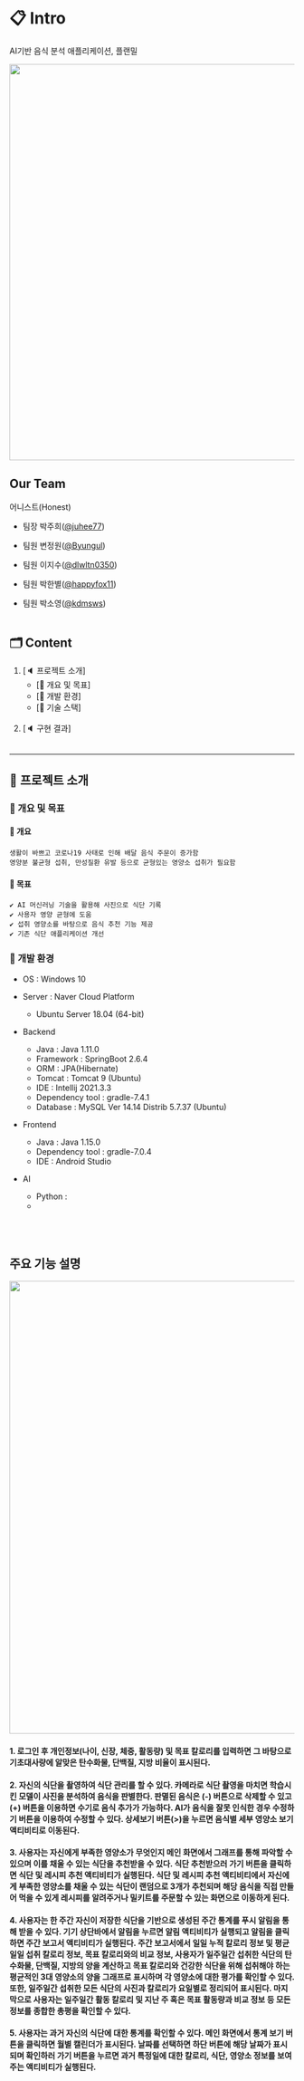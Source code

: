 
# 📋 Intro
AI기반 음식 분석 애플리케이션, 플랜밀

<p align="center">
  <img src = "https://user-images.githubusercontent.com/56522878/170629000-4a237356-9c32-414a-bf45-af9f039a36d7.jpg" width="700px">

</p>

## Our Team
어니스트(Honest)

* 팀장 박주희([@juhee77](https://github.com/juhee77 "github link"))

* 팀원 변정원([@Byungul](https://github.com/Byungul "github link"))

* 팀원 이지수([@dlwltn0350](https://github.com/dlwltn0350 "github link"))

* 팀원 박한별([@happyfox11](https://github.com/happyfox11 "github link"))

* 팀원 박소영([@kdmsws](https://github.com/kdmsws "github link")) <br><br>

## 🗂 Content

1. [🔈 프로젝트 소개]
   <br>
   - [📑 개요 및 목표]
   - [📑 개발 환경]
   - [📑 기술 스택]
   <br><br>
2. [🔈 구현 결과]
   <br><br>

---

## 🥜 프로젝트 소개

### 🔔 개요 및 목표

#### 🧿 개요

    생활이 바쁘고 코로나19 사태로 인해 배달 음식 주문이 증가함
    영양분 불균형 섭취, 만성질환 유발 등으로 균형있는 영양소 섭취가 필요함

#### 🏃‍ 목표
    ✔ AI 머신러닝 기술을 활용해 사진으로 식단 기록
    ✔ 사용자 영양 균형에 도움
    ✔ 섭취 영양소를 바탕으로 음식 추천 기능 제공
    ✔ 기존 식단 애플리케이션 개선

### 🔨 개발 환경

- OS : Windows 10

- Server : Naver Cloud Platform

  - Ubuntu Server 18.04 (64-bit)

- Backend

  - Java : Java 1.11.0
  - Framework : SpringBoot 2.6.4
  - ORM : JPA(Hibernate)
  - Tomcat : Tomcat 9 (Ubuntu)
  - IDE : Intellij 2021.3.3
  - Dependency tool : gradle-7.4.1
  - Database : MySQL Ver 14.14 Distrib 5.7.37 (Ubuntu)

- Frontend 

    - Java : Java 1.15.0
    - Dependency tool : gradle-7.0.4
    - IDE : Android Studio

- AI

    - Python : 
    - 
  <br><br>



## 주요 기능 설명
<p align="center">
  <img src = "https://user-images.githubusercontent.com/89199587/170630038-cb7b41eb-49b4-4df4-b5be-ce4623255c59.png" width="800px">
</p>

#### 1. 로그인 후 개인정보(나이, 신장, 체중, 활동량) 및 목표 칼로리를 입력하면 그 바탕으로 기초대사량에 알맞은     탄수화물, 단백질, 지방 비율이 표시된다.
#### 2. 자신의 식단을 촬영하여 식단 관리를 할 수 있다. 카메라로 식단 촬영을 마치면 학습시킨 모델이 사진을 분석하여 음식을 판별한다. 판멸된 음식은 (-) 버튼으로 삭제할 수 있고 (+) 버튼을 이용하면 수기로 음식 추가가 가능하다.     AI가 음식을 잘못 인식한 경우 수정하기 버튼을 이용하여 수정할 수 있다. 상세보기 버튼(>)을 누르면 음식별 세부 영양소 보기 액티비티로 이동된다. 
#### 3. 사용자는 자신에게 부족한 영양소가 무엇인지 메인 화면에서 그래프를 통해 파악할 수 있으며 이를 채울 수 있는 식단을 추천받을 수 있다. 식단 추천받으러 가기 버튼을 클릭하면 식단 및 레시피 추천 액티비티가 실행된다.    식단 및 레시피 추천 액티비티에서 자신에게 부족한 영양소를 채울 수 있는 식단이 랜덤으로 3개가 추천되며 해당 음식을 직접 만들어 먹을 수 있게 레시피를 알려주거나 밀키트를 주문할 수 있는 화면으로 이동하게 된다.
#### 4. 사용자는 한 주간 자신이 저장한 식단을 기반으로 생성된 주간 통계를 푸시 알림을 통해 받을 수 있다.    기기 상단바에서 알림을 누르면 알림 액티비티가 실행되고 알림을 클릭하면 주간 보고서 액티비티가 실행된다.     주간 보고서에서 일일 누적 칼로리 정보 및 평균 일일 섭취 칼로리 정보, 목표 칼로리와의 비교 정보, 사용자가 일주일간 섭취한 식단의 탄수화물, 단백질, 지방의 양을 계산하고 목표 칼로리와 건강한 식단을 위해 섭취해야 하는 평균적인 3대 영양소의 양을 그래프로 표시하며 각 영양소에 대한 평가를 확인할 수 있다.      또한, 일주일간 섭취한 모든 식단의 사진과 칼로리가 요일별로 정리되어 표시된다.    마지막으로 사용자는 일주일간 활동 칼로리 및 지난 주 혹은 목표 활동량과 비교 정보 등 모든 정보를 종합한 총평을 확인할 수 있다. 


#### 5. 사용자는 과거 자신의 식단에 대한 통계를 확인할 수 있다. 메인 화면에서 통계 보기 버튼을 클릭하면 월별 캘린더가 표시된다.     날짜를 선택하면 하단 버튼에 해당 날짜가 표시되며 확인하러 가기 버튼을 누르면 과거 특정일에 대한 칼로리, 식단, 영양소 정보를 보여주는 액티비티가 실행된다. 
